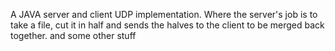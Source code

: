 A JAVA server and client UDP implementation. Where the server's job is to take a file, cut it in half and sends the halves to the client to be merged back together. and some other stuff